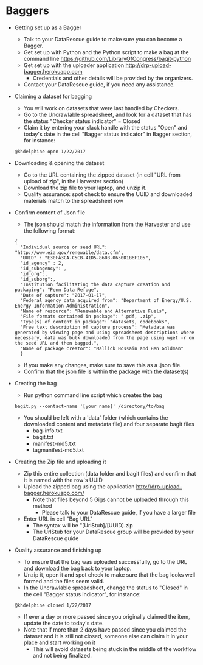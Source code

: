 # Baggers

- Getting set up as a Bagger
  - Talk to your DataRescue guide to make sure you can become a Bagger.
  - Get set up with Python and the Python script to make a bag at the command line https://github.com/LibraryOfCongress/bagit-python
  - Get set up with the uploader application http://drp-upload-bagger.herokuapp.com
    - Credentials and other details will be provided by the organizers.
  - Contact your DataRescue guide, if you need any assistance.

- Claiming a dataset for bagging
  - You will work on datasets that were last handled by Checkers.
  - Go to the Uncrawlable spreadsheet, and look for a dataset that has the status "Checker status indicator" = Closed
  - Claim it by entering your slack handle with the status "Open" and today's date in the cell "Bagger status indicator" in Bagger section, for instance:
  ```
  @khdelphine open 1/22/2017
  ```

- Downloading & opening the dataset
  - Go to the URL containing the zipped dataset (in cell "URL from upload of zip", in the Harvester section)
  - Download the zip file to your laptop, and unzip it.
  - Quality assurance: spot check to ensure the UUID and downloaded materials match to the spreadsheet row

- Confirm content of Json file
  - The json should match the information from the Harvester and use the following format:

  ```
  {
    "Individual source or seed URL": "http://www.eia.gov/renewable/data.cfm",
    "UUID" : "E30FA3CA-C5CB-41D5-8608-0650D1B6F105",
    "id_agency" : 2,
    "id_subagency": ,
    "id_org":,
    "id_suborg":,
    "Institution facilitating the data capture creation and packaging": "Penn Data Refuge",
    "Date of capture": "2017-01-17",
    "Federal agency data acquired from": "Department of Energy/U.S. Energy Information Administration",
    "Name of resource": "Renewable and Alternative Fuels",
    "File formats contained in package": ".pdf, .zip",
    "Type(s) of content in package": "datasets, codebooks",
    "Free text description of capture process": "Metadata was generated by viewing page and using spreadsheet descriptions where necessary, data was bulk downloaded from the page using wget -r on the seed URL and then bagged.",
    "Name of package creator": "Mallick Hossain and Ben Goldman"
    }
  ```
  - If you make any changes, make sure to save this as a .json file.
  - Confirm that the json file is within the package with the dataset(s)

- Creating the bag
  - Run python command line script which creates the bag

  ```
  bagit.py --contact-name '[your name]' /directory/to/bag
  ```

  - You should be left with a 'data' folder (which contains the downloaded content and metadata file) and four separate bagit files
    - bag-info.txt
    - bagit.txt
    - manifest-md5.txt
    - tagmanifest-md5.txt

- Creating the Zip file and uploading it
  - Zip this entire collection (data folder and bagit files) and confirm that it is named with the row's UUID
  - Upload the zipped bag using the application http://drp-upload-bagger.herokuapp.com/
    - Note that files beyond 5 Gigs cannot be uploaded through this method
      - Please talk to your DataRescue guide, if you have a larger file
  - Enter URL in cell "Bag URL"
      - The syntax will be "[UrlStub]/[UUID].zip
      - The UrlStub for your DataRescue group will be provided by your DataRescue guide

- Quality assurance and finishing up
  - To ensure that the bag was uploaded successfully, go to the URL and download the bag back to your laptop.
  - Unzip it, open it and spot check to make sure that the bag looks well formed and the files seem valid.
  - In the Uncrawlable spreadsheet, change the status to "Closed" in the cell "Bagger status indicator", for instance:
  ```
  @khdelphine closed 1/22/2017
  ```
    - If ever a day or more passed since you originally claimed the item, update the date to today's date.
    - Note that if more than 2 days have passed since you claimed the dataset and it is still not closed, someone else can claim it in your place and start working on it
      - This will avoid datasets being stuck in the middle of the workflow and not being finalized.
